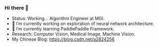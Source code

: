 ### Hi there 👋

- Status: Working... Algorithm Engineer at MGI.
- 🔭 I’m currently working on exploration of neural network architecture.
- 🌱 I’m currently learning PaddlePaddle Framework.
- Research: Computer Vision, Medical Image, Machine Vision.
- My Chinese Blog: https://blog.csdn.net/a2824256
